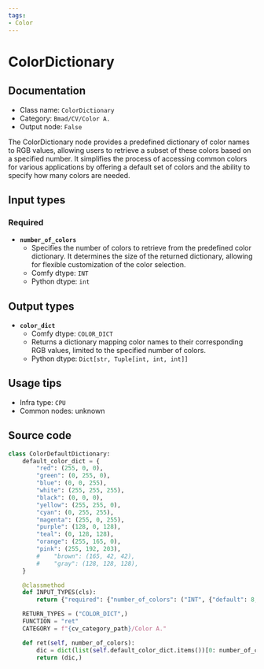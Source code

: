 ```yaml
---
tags:
- Color
---
```


# ColorDictionary
## Documentation
- Class name: `ColorDictionary`
- Category: `Bmad/CV/Color A.`
- Output node: `False`

The ColorDictionary node provides a predefined dictionary of color names to RGB values, allowing users to retrieve a subset of these colors based on a specified number. It simplifies the process of accessing common colors for various applications by offering a default set of colors and the ability to specify how many colors are needed.
## Input types
### Required
- **`number_of_colors`**
    - Specifies the number of colors to retrieve from the predefined color dictionary. It determines the size of the returned dictionary, allowing for flexible customization of the color selection.
    - Comfy dtype: `INT`
    - Python dtype: `int`
## Output types
- **`color_dict`**
    - Comfy dtype: `COLOR_DICT`
    - Returns a dictionary mapping color names to their corresponding RGB values, limited to the specified number of colors.
    - Python dtype: `Dict[str, Tuple[int, int, int]]`
## Usage tips
- Infra type: `CPU`
- Common nodes: unknown


## Source code
```python
class ColorDefaultDictionary:
    default_color_dict = {
        "red": (255, 0, 0),
        "green": (0, 255, 0),
        "blue": (0, 0, 255),
        "white": (255, 255, 255),
        "black": (0, 0, 0),
        "yellow": (255, 255, 0),
        "cyan": (0, 255, 255),
        "magenta": (255, 0, 255),
        "purple": (128, 0, 128),
        "teal": (0, 128, 128),
        "orange": (255, 165, 0),
        "pink": (255, 192, 203),
        #    "brown": (165, 42, 42),
        #    "gray": (128, 128, 128),
    }

    @classmethod
    def INPUT_TYPES(cls):
        return {"required": {"number_of_colors": ("INT", {"default": 8, "min": 2, "max": 12})}}

    RETURN_TYPES = ("COLOR_DICT",)
    FUNCTION = "ret"
    CATEGORY = f"{cv_category_path}/Color A."

    def ret(self, number_of_colors):
        dic = dict(list(self.default_color_dict.items())[0: number_of_colors])
        return (dic,)

```
